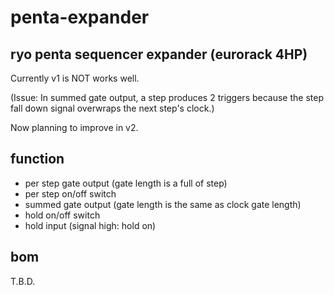 # penta-expander

## ryo penta sequencer expander (eurorack 4HP)

Currently v1 is NOT works well.

(Issue: In summed gate output, a step produces 2 triggers because the step fall down signal overwraps the next step's clock.)

Now planning to improve in v2.

## function

- per step gate output (gate length is a full of step)
- per step on/off switch
- summed gate output (gate length is the same as clock gate length)
- hold on/off switch
- hold input (signal high: hold on)

## bom

T.B.D.
